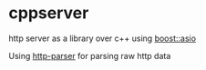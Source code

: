 # cppserver

http server as a library over c++ using [boost::asio](https://think-async.com/)

Using [http-parser](https://github.com/nodejs/http-parser/) for parsing raw http data